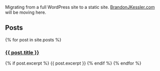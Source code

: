 Migrating from a full WordPress site to a static site. [BrandonJKessler.com](https://www.brandonjkessler.com/) will be moving here.


## Posts

{% for post in site.posts %}
    <a href="{{ post.url }}"><h3>{{ post.title }}</h3></a>
    {% if post.excerpt %}
        {{ post.excerpt }}
    {% endif %}
{% endfor %}
